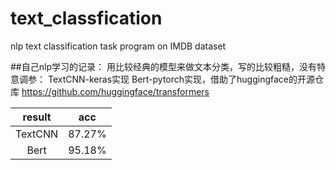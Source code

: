 # text_classfication
nlp text classification task program on IMDB dataset


##自己nlp学习的记录：
用比较经典的模型来做文本分类，写的比较粗糙，没有特意调参：
TextCNN-keras实现
Bert-pytorch实现，借助了huggingface的开源仓库 https://github.com/huggingface/transformers



| result  | acc |       
| :----: | :----: |
| TextCNN  | 87.27% |
| Bert  | 95.18%| 

